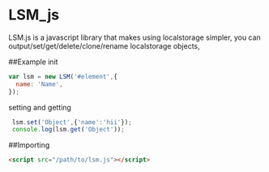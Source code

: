 # LSM_js

LSM.js is a javascript library that makes using localstorage simpler, you can output/set/get/delete/clone/rename localstorage objects,

##Example
init
```javascript
var lsm = new LSM('#element',{
  name: 'Name',
});
```
setting and getting
```javascript
 lsm.set('Object',{'name':'hii'});
 console.log(lsm.get('Object'));
```

##Importing
```html
<script src="/path/to/lsm.js"></script>
```
